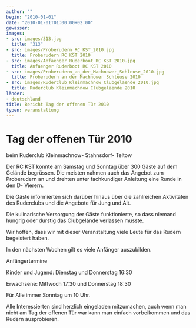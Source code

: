 ```yaml
---
author: ""
begin: "2010-01-01"
date: "2010-01-01T01:00:00+02:00"
gewässer:
images:
- src: images/313.jpg
  title: "313"
- src: images/Proberudern_RC_KST_2010.jpg
  title: Proberudern RC KST 2010
- src: images/Anfaenger_Ruderboot_RC_KST_2010.jpg
  title: Anfaenger Ruderboot RC KST 2010
- src: images/Proberudern_an_der_Machnower_Schleuse_2010.jpg
  title: Proberudern an der Machnower Schleuse 2010
- src: images/Ruderclub_Kleinmachnow_Clubgelaende_2010.jpg
  title: Ruderclub Kleinmachnow Clubgelaende 2010
länder: 
- deutschland
title: Bericht Tag der offenen Tür 2010
typen: veranstaltung
---
```



# Tag der offenen Tür 2010


beim Ruderclub Kleinmachnow- Stahnsdorf- Teltow

Der RC KST konnte am Samstag und Sonntag über 300 Gäste auf dem Gelände begrüssen. Die meisten nahmen auch das Angebot zum Proberudern an und drehten unter fachkundiger Anleitung eine Runde in den D- Vierern.

Die Gäste informierten sich darüber hinaus über die zahlreichen Aktivitäten des Ruderclubs und die Angebote für Jung und Alt.

Die kulinarische Versorgung der Gäste funktionierte, so dass niemand hungrig oder durstig das Clubgelände verlassen musste.

Wir hoffen, dass wir mit dieser Veranstaltung viele Leute für das Rudern begeistert haben.

In den nächsten Wochen gilt es viele Anfänger auszubilden.

Anfängertermine

Kinder und Jugend: Dienstag und Donnerstag 16:30

Erwachsene: Mittwoch 17:30 und Donnerstag 18:30

Für Alle immer Sonntag um 10 Uhr.

Alle Interessierten sind herzlich eingeladen mitzumachen, auch wenn man nicht am Tag der offenen Tür war kann man einfach vorbeikommen und das Rudern ausprobieren.
